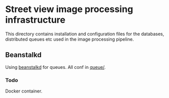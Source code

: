 # Street view image processing infrastructure

This directory contains installation and configuration files for the databases,
distributed queues etc used in the image processing pipeline.

## Beanstalkd

Using [beanstalkd](https://github.com/kr/beanstalkd) for queues. 
All conf in [queue/](queue/).

### Todo

Docker container.

